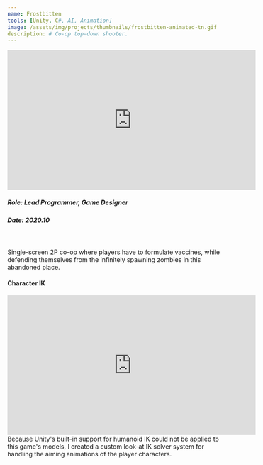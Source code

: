 ```yaml
---
name: Frostbitten
tools: [Unity, C#, AI, Animation]
image: /assets/img/projects/thumbnails/frostbitten-animated-tn.gif
description: # Co-op top-down shooter.
---
```


<!-- Gameplay Video Demo -->
<div class="video">
    <iframe width="560" height="315" src="https://www.youtube.com/embed/zG8j_wYU2io" title="YouTube video player" frameborder="0" allow="accelerometer; autoplay; clipboard-write; encrypted-media; gyroscope; picture-in-picture" allowfullscreen></iframe>
</div>

<!-- Role -->
##### Role: Lead Programmer, Game Designer
##### Date: 2020.10
<br>

<!-- General Description -->
Single-screen 2P co-op where players have to formulate vaccines, while defending themselves from the infinitely spawning zombies in this abandoned place.

<!-- Features -->
#### Character IK
<div class="video">
    <iframe width="560" height="315" src="https://www.youtube.com/embed/fOtEoCVqTTw?autoplay=1&controls=0&loop=1" title="YouTube video player" frameborder="0" allow="accelerometer; autoplay; clipboard-write; encrypted-media; gyroscope; picture-in-picture" allowfullscreen></iframe>
</div>
Because Unity's built-in support for humanoid IK could not be applied to this game's models, I created a custom look-at IK solver system for handling the aiming animations of the player characters.